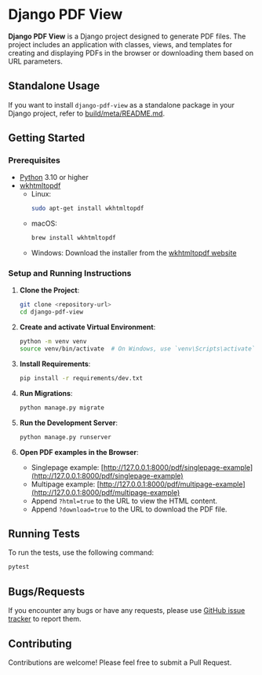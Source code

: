 # Django PDF View

**Django PDF View** is a Django project designed to generate
PDF files.
The project includes an application with classes, views, and
templates for creating and displaying PDFs in the browser or
downloading them based on URL parameters.

## Standalone Usage

If you want to install `django-pdf-view` as a standalone 
package in your Django project, refer to 
[build/meta/README.md](build/meta/README.md).

## Getting Started

### Prerequisites

- [Python](https://www.python.org/downloads/) 3.10 or higher
- [wkhtmltopdf](https://wkhtmltopdf.org/)
    - Linux:
        ```bash
        sudo apt-get install wkhtmltopdf
        ``` 
    - macOS:
        ```bash
        brew install wkhtmltopdf
        ```
    - Windows: Download the installer from the
      [wkhtmltopdf website](https://wkhtmltopdf.org/)

### Setup and Running Instructions

1. **Clone the Project**:
   ```bash
   git clone <repository-url>
   cd django-pdf-view
   ```

2. **Create and activate Virtual Environment**:
   ```bash
   python -m venv venv
   source venv/bin/activate  # On Windows, use `venv\Scripts\activate`
   ```

3. **Install Requirements**:
   ```bash
   pip install -r requirements/dev.txt
   ```

4. **Run Migrations**:
   ```bash
   python manage.py migrate
   ```

5. **Run the Development Server**:
   ```bash
   python manage.py runserver
   ```

6. **Open PDF examples in the Browser**:
    - Singlepage example: [http://127.0.0.1:8000/pdf/singlepage-example](http://127.0.0.1:8000/pdf/singlepage-example)
    - Multipage example: [http://127.0.0.1:8000/pdf/multipage-example](http://127.0.0.1:8000/pdf/multipage-example)
    - Append `?html=true` to the URL to view the HTML content.
    - Append `?download=true` to the URL to download the PDF file.

## Running Tests

To run the tests, use the following command:

```bash
pytest
```

## Bugs/Requests

If you encounter any bugs or have any requests, please use
[GitHub issue tracker](https://github.com/roknicmilos/django-pdf-view/issues)
to report them.

## Contributing

Contributions are welcome! Please feel free to submit a Pull Request.
